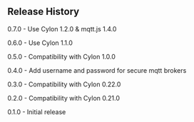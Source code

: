 ## Release History

0.7.0 - Use Cylon 1.2.0 & mqtt.js 1.4.0

0.6.0 - Use Cylon 1.1.0

0.5.0 - Compatibility with Cylon 1.0.0

0.4.0 - Add username and password for secure mqtt brokers

0.3.0 - Compatibility with Cylon 0.22.0

0.2.0 - Compatibility with Cylon 0.21.0

0.1.0 - Initial release
